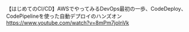 【はじめてのCI/CD】AWSでやってみるDevOps最初の一歩、CodeDeploy、CodePipelineを使った自動デプロイのハンズオン
https://www.youtube.com/watch?v=8mPm7jolnVk
